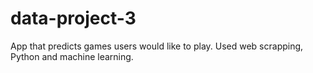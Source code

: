 # data-project-3
App that predicts games users would like to play.
Used web scrapping, Python and machine learning.
